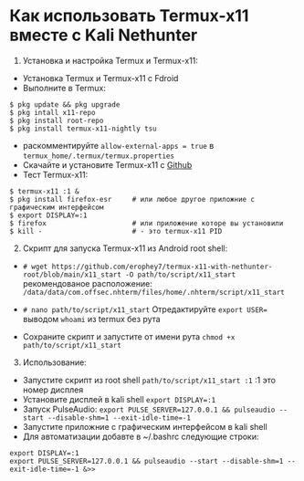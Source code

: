 # Как использовать Termux-x11 вместе с Kali Nethunter

1) Установка и настройка Termux и Termux-x11:

  * Установка Termux и Termux-x11 с Fdroid
  * Выполните в Termux:
  ```
$ pkg update && pkg upgrade
$ pkg intall x11-repo
$ pkg install root-repo
$ pkg install termux-x11-nightly tsu
  ```
  * раскомментируйте `allow-external-apps = true` в `termux_home/.termux/termux.properties`
  * Скачайте и установите Termux-x11 с [Github](https://github.com/termux/termux-x11/releases/tag/nightly)
  * Тест Termux-x11:
   ```
$ termux-x11 :1 &
$ pkg install firefox-esr     # или любое другое приложние с графическим интерфейсом
$ export DISPLAY=:1
$ firefox                     # или приложение которе вы установили
$ kill -                      # - это termux-x11 PID
   ```
2) Скрипт для запуска Termux-x11 из Android root shell:

  * `# wget https://github.com/erophey7/termux-x11-with-nethunter-root/blob/main/x11_start -O path/to/script/x11_start` рекомендованое расположение: `
/data/data/com.offsec.nhterm/files/home/.nhterm/script/x11_start`

 * `# nano path/to/script/x11_start`
  Отредактируйте `export USER=` выводом `whoami` из termux без рута

  * Сохраните скрипт и запустите от имени рута `chmod +x path/to/script/x11_start`

3) Использование:
  * Запустите скрипт из root shell `path/to/script/x11_start :1` :1 это номер дисплея
  * Установите дисплей в kali shell `export DISPLAY=:1`
  * Запуск PulseAudio: `export PULSE_SERVER=127.0.0.1 && pulseaudio --start --disable-shm=1 --exit-idle-time=-1`
  * Запустите приложние с графическим интерфейсом в kali shell
  * Для автоматизации добавте в  ~/.bashrc следующие строки:
 ```
export DISPLAY=:1
export PULSE_SERVER=127.0.0.1 && pulseaudio --start --disable-shm=1 --exit-idle-time=-1 &>>
 ```
  
